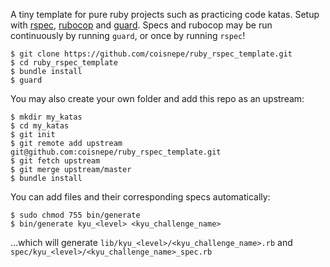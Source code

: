 A tiny template for pure ruby projects such as practicing code katas.
Setup with [rspec](https://github.com/rspec/rspec), [rubocop](https://github.com/bbatsov/rubocop) and [guard](https://github.com/guard/guard).
Specs and rubocop may be run continuously by running `guard`, or once by running `rspec`!

```
$ git clone https://github.com/coisnepe/ruby_rspec_template.git
$ cd ruby_rspec_template
$ bundle install
$ guard
```

You may also create your own folder and add this repo as an upstream:
```
$ mkdir my_katas
$ cd my_katas
$ git init
$ git remote add upstream git@github.com:coisnepe/ruby_rspec_template.git
$ git fetch upstream
$ git merge upstream/master
$ bundle install
```

You can add files and their corresponding specs automatically:
```
$ sudo chmod 755 bin/generate
$ bin/generate kyu_<level> <kyu_challenge_name>
```
...which will generate `lib/kyu_<level>/<kyu_challenge_name>.rb` and `spec/kyu_<level>/<kyu_challenge_name>_spec.rb`
